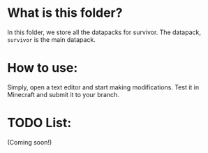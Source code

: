 # What is this folder?
In this folder, we store all the datapacks for survivor.  The datapack, `survivor` is the main datapack.<br>

# How to use:
Simply, open a text editor and start making modifications.  Test it in Minecraft and submit it to your branch.

# TODO List:
(Coming soon!)
